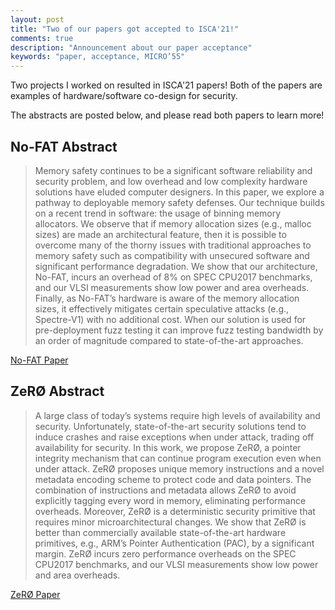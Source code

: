 ```yaml
---
layout: post
title: "Two of our papers got accepted to ISCA'21!"
comments: true
description: "Announcement about our paper acceptance"
keywords: "paper, acceptance, MICRO’55"
---
```


Two projects I worked on resulted in ISCA'21 papers! Both of the papers are
examples of hardware/software co-design for security. 

The abstracts are posted below, and please read both papers to learn more!

## No-FAT Abstract
> Memory safety continues to be a significant software reliability and security
> problem, and low overhead and low complexity hardware solutions have eluded
> computer designers. In this paper, we explore a pathway to deployable memory
> safety defenses. Our technique builds on a recent trend in software: the usage
> of binning memory allocators. We observe that if memory allocation sizes
> (e.g., malloc sizes) are made an architectural feature, then it is possible to
> overcome many of the thorny issues with traditional approaches to memory
> safety such as compatibility with unsecured software and significant
> performance degradation. We show that our architecture, No-FAT, incurs an
> overhead of 8% on SPEC CPU2017 benchmarks, and our VLSI measurements show low
> power and area overheads. Finally, as No-FAT’s hardware is aware of the memory
> allocation sizes, it effectively mitigates certain speculative attacks (e.g.,
> Spectre-V1) with no additional cost. When our solution is used for
> pre-deployment fuzz testing it can improve fuzz testing bandwidth by an order
> of magnitude compared to state-of-the-art approaches.


[No-FAT Paper](https://ieeexplore.ieee.org/document/9499774)


## ZeRØ Abstract 
> A large class of today’s systems require high levels of availability and
> security. Unfortunately, state-of-the-art security solutions tend to induce
> crashes and raise exceptions when under attack, trading off availability for
> security. In this work, we propose ZeRØ, a pointer integrity mechanism that
> can continue program execution even when under attack. ZeRØ proposes unique
> memory instructions and a novel metadata encoding scheme to protect code and
> data pointers. The combination of instructions and metadata allows ZeRØ to
> avoid explicitly tagging every word in memory, eliminating performance
> overheads. Moreover, ZeRØ is a deterministic security primitive that requires
> minor microarchitectural changes. We show that ZeRØ is better than
> commercially available state-of-the-art hardware primitives, e.g., ARM’s
> Pointer Authentication (PAC), by a significant margin. ZeRØ incurs zero
> performance overheads on the SPEC CPU2017 benchmarks, and our VLSI
> measurements show low power and area overheads.

[ZeRØ Paper](https://ieeexplore.ieee.org/document/9499806)